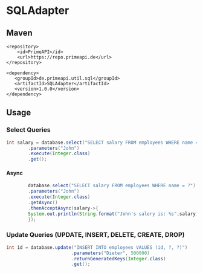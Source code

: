 # SQLAdapter

## Maven

````
<repository>
    <id>PrimeAPI</id>
    <url>https://repo.primeapi.de</url>
</repository>

<dependency>
   <groupId>de.primeapi.util.sql</groupId>
   <artifactId>SQLAdapter</artifactId>
   <version>1.0.0</version>
</dependency>
````

## Usage

### Select Queries

````java
int salary = database.select("SELECT salary FROM employees WHERE name = ?")
		.parameters("John")
		.execute(Integer.class)
		.get();
````

#### Async

````java
        database.select("SELECT salary FROM employees WHERE name = ?")
		.parameters("John")
		.execute(Integer.class)
		.getAsync()
		.thenAcceptAsync(salary->{
		System.out.println(String.format("John's salery is: %s",salary))
		});
````

### Update Queries (UPDATE, INSERT, DELETE, CREATE, DROP)
````java
int id = database.update("INSERT INTO employees VALUES (id, ?, ?)")
		                .parameters("Dieter", 500000)
		                .returnGeneratedKeys(Integer.class)
		                .get();
````